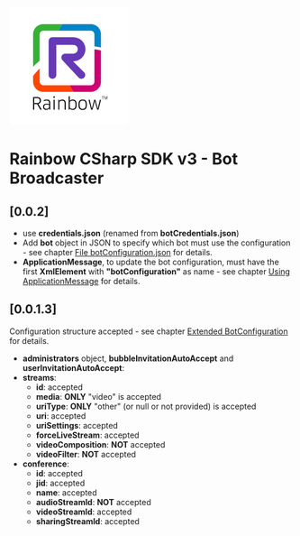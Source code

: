 ![Rainbow](./../../../logo_rainbow.png)

# Rainbow CSharp SDK v3 - Bot Broadcaster

##  [0.0.2]
- use **credentials.json** (renamed from **botCredentials.json**)
- Add **bot** object in JSON to specify which bot must use the configuration - see chapter [File botConfiguration.json](../README.md#botConfiguration.json) for details.
- **ApplicationMessage**, to update the bot configuration, must have the first **XmlElement** with **"botConfiguration"** as name - see chapter [Using ApplicationMessage](../README.md#UsingApplicationMessage) for details.

##  [0.0.1.3]
Configuration structure accepted - see chapter [Extended BotConfiguration](../README.md#ExtendedBotConfiguration) for details.

- **administrators** object, **bubbleInvitationAutoAccept** and **userInvitationAutoAccept**: 
- **streams**:
    - **id**: accepted
    - **media**: **ONLY** "video" is accepted
    - **uriType**: **ONLY** "other" (or null or not provided) is accepted
    - **uri**: accepted
    - **uriSettings**: accepted
    - **forceLiveStream**: accepted
    - **videoComposition**: **NOT** accepted
    - **videoFilter**: **NOT** accepted
- **conference**: 
    - **id**: accepted
    - **jid**: accepted
    - **name**: accepted
    - **audioStreamId**: **NOT** accepted
    - **videoStreamId**: accepted
    - **sharingStreamId**: accepted

